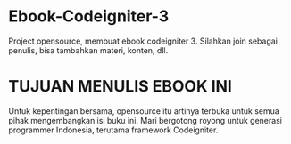 # Ebook-Codeigniter-3
Project opensource, membuat ebook codeigniter 3. Silahkan join sebagai penulis, bisa tambahkan materi, konten, dll.

# TUJUAN MENULIS EBOOK INI
Untuk kepentingan bersama, opensource itu artinya terbuka untuk semua pihak mengembangkan isi buku ini. Mari bergotong royong untuk generasi programmer Indonesia, terutama framework Codeigniter. 
